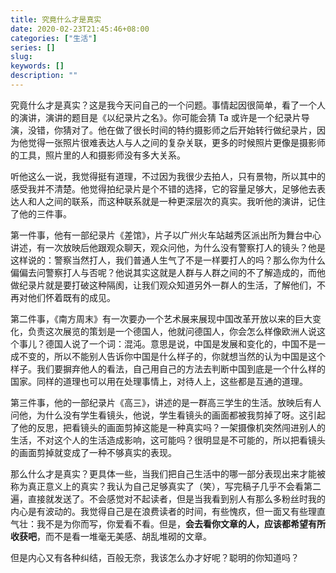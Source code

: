 ```yaml
---
title: 究竟什么才是真实
date: 2020-02-23T21:45:46+08:00
categories: ["生活"]
series: []
slug: 
keywords: []
description: ""
---
```


究竟什么才是真实？这是我今天问自己的一个问题。事情起因很简单，看了一个人的演讲，演讲的题目是《以纪录片之名》。你可能会猜 Ta 或许是一个纪录片导演，没错，你猜对了。他在做了很长时间的特约摄影师之后开始转行做纪录片，因为他觉得一张照片很难表达人与人之间的复杂关联，更多的时候照片更像是摄影师的工具，照片里的人和摄影师没有多大关系。

听他这么一说，我觉得挺有道理，不过因为我很少去拍人，只有景物，所以其中的感受我并不清楚。他觉得拍纪录片是个不错的选择，它的容量足够大，足够他去表达人和人之间的联系，而这种联系就是一种更深层次的真实。我听他的演讲，记住了他的三件事。

第一件事，他有一部纪录片《差馆》，片子以广州火车站越秀区派出所为舞台中心讲述，有一次放映后他跟观众聊天，观众问他，为什么没有警察打人的镜头？他是这样说的：警察当然打人，我们普通人生气了不是一样要打人的吗？那么你为什么偏偏去问警察打人与否呢？他说其实这就是人群与人群之间的不了解造成的，而他做纪录片就是要打破这种隔阂，让我们观众知道另外一群人的生活，了解他们，不再对他们怀着既有的成见。

第二件事，《南方周末》有一次要办一个艺术展来展现中国改革开放以来的巨大变化，负责这次展览的策划是一个德国人，他就问德国人，你会怎么样像欧洲人说这个事儿？德国人说了一个词：混沌。意思是说，中国是发展和变化的，中国不是一成不变的，所以不能别人告诉你中国是什么样子的，你就想当然的认为中国是这个样子。我们要摒弃他人的看法，自己用自己的方法去判断中国到底是一个什么样的国家。同样的道理也可以用在处理事情上，对待人上，这些都是互通的道理。

第三件事，他的一部纪录片《高三》，讲述的是一群高三学生的生活。放映后有人问他，为什么没有学生看镜头，他说，学生看镜头的画面都被我剪掉了呀。这引起了他的反思，把看镜头的画面剪掉这能是一种真实吗？一架摄像机突然闯进别人的生活，不对这个人的生活造成影响，这可能吗？很明显是不可能的，所以把看镜头的画面剪掉就变成了一种不够真实的表现。

那么什么才是真实？更具体一些，当我们把自己生活中的哪一部分表现出来才能被称为真正意义上的真实？我认为自己足够真实了（笑），写完稿子几乎不会看第二遍，直接就发送了。不会感觉对不起读者，但是当我看到别人有那么多粉丝时我的内心是有波动的。我觉得自己是在浪费读者的时间，有些愧疚，但一面又有些理直气壮：我不是为你而写，你爱看不看。但是，**会去看你文章的人，应该都希望有所收获吧**，而不是看一堆毫无美感、胡乱堆砌的文章。

但是内心又有各种纠结，百般无奈，我该怎么办才好呢？聪明的你知道吗？